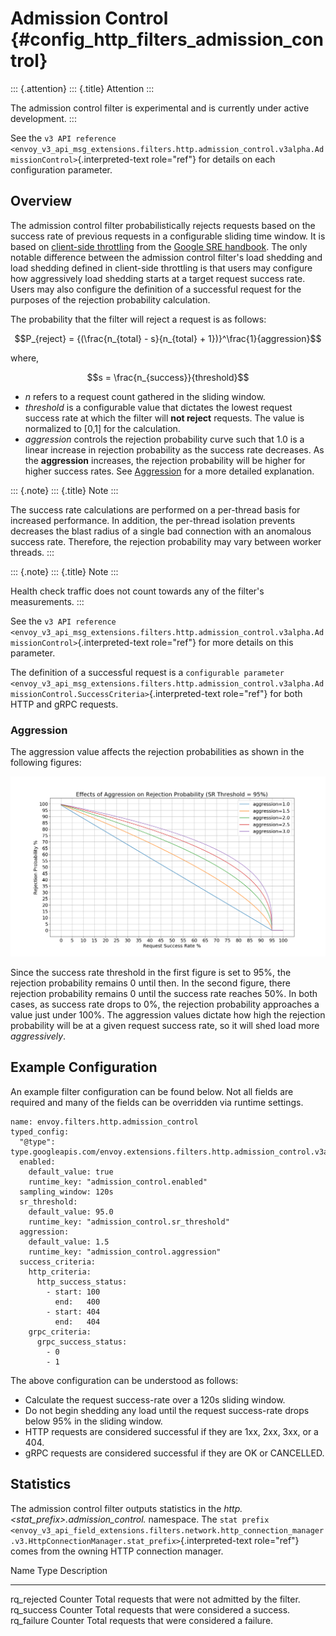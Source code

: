 Admission Control {#config_http_filters_admission_control}
=================

::: {.attention}
::: {.title}
Attention
:::

The admission control filter is experimental and is currently under
active development.
:::

See the
`v3 API reference <envoy_v3_api_msg_extensions.filters.http.admission_control.v3alpha.AdmissionControl>`{.interpreted-text
role="ref"} for details on each configuration parameter.

Overview
--------

The admission control filter probabilistically rejects requests based on
the success rate of previous requests in a configurable sliding time
window. It is based on [client-side
throttling](https://landing.google.com/sre/sre-book/chapters/handling-overload/)
from the [Google SRE
handbook](https://landing.google.com/sre/sre-book/toc/index.html). The
only notable difference between the admission control filter\'s load
shedding and load shedding defined in client-side throttling is that
users may configure how aggressively load shedding starts at a target
request success rate. Users may also configure the definition of a
successful request for the purposes of the rejection probability
calculation.

The probability that the filter will reject a request is as follows:

$$P_{reject} = {(\frac{n_{total} - s}{n_{total} + 1})}^\frac{1}{aggression}$$

where,

$$s = \frac{n_{success}}{threshold}$$

-   *n* refers to a request count gathered in the sliding window.
-   *threshold* is a configurable value that dictates the lowest request
    success rate at which the filter will **not reject** requests. The
    value is normalized to \[0,1\] for the calculation.
-   *aggression* controls the rejection probability curve such that 1.0
    is a linear increase in rejection probability as the success rate
    decreases. As the **aggression** increases, the rejection
    probability will be higher for higher success rates. See
    [Aggression](#aggression) for a more detailed explanation.

::: {.note}
::: {.title}
Note
:::

The success rate calculations are performed on a per-thread basis for
increased performance. In addition, the per-thread isolation prevents
decreases the blast radius of a single bad connection with an anomalous
success rate. Therefore, the rejection probability may vary between
worker threads.
:::

::: {.note}
::: {.title}
Note
:::

Health check traffic does not count towards any of the filter\'s
measurements.
:::

See the `v3 API reference
<envoy_v3_api_msg_extensions.filters.http.admission_control.v3alpha.AdmissionControl>`{.interpreted-text
role="ref"} for more details on this parameter.

The definition of a successful request is a `configurable parameter
<envoy_v3_api_msg_extensions.filters.http.admission_control.v3alpha.AdmissionControl.SuccessCriteria>`{.interpreted-text
role="ref"} for both HTTP and gRPC requests.

### Aggression

The aggression value affects the rejection probabilities as shown in the
following figures:

![image](images/aggression_graph.png)

Since the success rate threshold in the first figure is set to 95%, the
rejection probability remains 0 until then. In the second figure, there
rejection probability remains 0 until the success rate reaches 50%. In
both cases, as success rate drops to 0%, the rejection probability
approaches a value just under 100%. The aggression values dictate how
high the rejection probability will be at a given request success rate,
so it will shed load more *aggressively*.

Example Configuration
---------------------

An example filter configuration can be found below. Not all fields are
required and many of the fields can be overridden via runtime settings.

``` {.yaml}
name: envoy.filters.http.admission_control
typed_config:
  "@type": type.googleapis.com/envoy.extensions.filters.http.admission_control.v3alpha.AdmissionControl
  enabled:
    default_value: true
    runtime_key: "admission_control.enabled"
  sampling_window: 120s
  sr_threshold:
    default_value: 95.0
    runtime_key: "admission_control.sr_threshold"
  aggression:
    default_value: 1.5
    runtime_key: "admission_control.aggression"
  success_criteria:
    http_criteria:
      http_success_status:
        - start: 100
          end:   400
        - start: 404
          end:   404
    grpc_criteria:
      grpc_success_status:
        - 0
        - 1
```

The above configuration can be understood as follows:

-   Calculate the request success-rate over a 120s sliding window.
-   Do not begin shedding any load until the request success-rate drops
    below 95% in the sliding window.
-   HTTP requests are considered successful if they are 1xx, 2xx, 3xx,
    or a 404.
-   gRPC requests are considered successful if they are OK or CANCELLED.

Statistics
----------

The admission control filter outputs statistics in the
*http.\<stat_prefix\>.admission_control.* namespace. The `stat prefix
<envoy_v3_api_field_extensions.filters.network.http_connection_manager.v3.HttpConnectionManager.stat_prefix>`{.interpreted-text
role="ref"} comes from the owning HTTP connection manager.

  Name          Type      Description
  ------------- --------- ------------------------------------------------------
  rq_rejected   Counter   Total requests that were not admitted by the filter.
  rq_success    Counter   Total requests that were considered a success.
  rq_failure    Counter   Total requests that were considered a failure.
